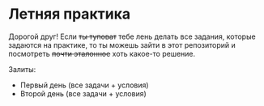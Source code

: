 # Летняя практика
Дорогой друг! Если ~~ты туповат~~ тебе лень делать все задания, которые задаются на практике, то ты можешь зайти в этот репозиторий и посмотреть ~~почти эталонное~~ хоть какое-то решение.

Залиты:
 * Первый день (все задачи + условия)
 * Второй день (все задачи + условия)
